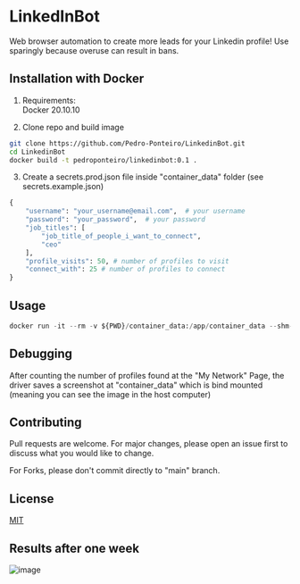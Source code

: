 # LinkedInBot

Web browser automation to create more leads for your Linkedin profile! Use sparingly because overuse can result in bans.

## Installation with Docker

1. Requirements: </br>
   Docker 20.10.10

2. Clone repo and build image

```bash
git clone https://github.com/Pedro-Ponteiro/LinkedinBot.git
cd LinkedinBot
docker build -t pedroponteiro/linkedinbot:0.1 .
```

3. Create a secrets.prod.json file inside "container_data" folder (see secrets.example.json)

```python
{
    "username": "your_username@email.com",  # your username
    "password": "your_password",  # your password
    "job_titles": [
        "job_title_of_people_i_want_to_connect",
        "ceo"
    ],
    "profile_visits": 50, # number of profiles to visit
    "connect_with": 25 # number of profiles to connect
}
```

## Usage

```python
docker run -it --rm -v ${PWD}/container_data:/app/container_data --shm-size="2g" pedroponteiro/linkedinbot:0.1 python linkedinbot/start.py
```

## Debugging

After counting the number of profiles found at the "My Network" Page, the driver saves a screenshot at "container_data" which is bind mounted (meaning you can see the image in the host computer)

## Contributing

Pull requests are welcome. For major changes, please open an issue first to discuss what you would like to change.

For Forks, please don't commit directly to "main" branch.

## License

[MIT](https://choosealicense.com/licenses/mit/)

## Results after one week

![image](https://user-images.githubusercontent.com/48108738/138418903-0bde6dc2-b84e-4762-adf4-a7f0b6181f2f.png)
